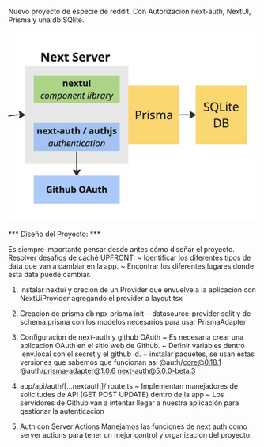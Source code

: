 Nuevo proyecto de especie de reddit. Con Autorizacion next-auth, NextUI, Prisma y una db SQlite.

![Arquitectura](./architecture/image.png)

*** Diseño del Proyecto: ***

Es siempre importante pensar desde antes cómo diseñar el proyecto.
Resolver desafíos de caché UPFRONT: 
    ~ Identificar los diferentes tipos de data que van a cambiar en la app.
    ~ Encontrar los diferentes lugares donde esta data puede cambiar.

1. Instalar nextui y creción de un Provider que envuelve a la aplicación con NextUiProvider agregando el provider a layout.tsx

2. Creacion de prisma db npx prisma init --datasource-provider sqlit y de schema.prisma con los modelos necesarios para usar PrismaAdapter

3. Configuracion de next-auth y github OAuth
    ~ Es necesaria crear una aplicacion OAuth en el sitio web de Github.
    ~ Definir variables dentro .env.local con el secret y el github id.
    ~ instalar paquetes, se usan estas versiones que sabemos que funcionan así
     @auth/core@0.18.1 @auth/prisma-adapter@1.0.6 next-auth@5.0.0-beta.3

4. app/api/auth/[...nextauth]/ route.ts
    ~ Implementan manejadores de solicitudes de API (GET POST UPDATE) dentro de la app
    ~ Los servidores de Github van a intentar llegar a nuestra aplicación para gestionar la autenticacion

5. Auth con Server Actions
 Manejamos las funciones de next auth como server actions para tener un mejor control y organizacion del proyecto.